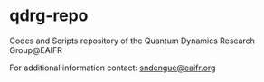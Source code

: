 # qdrg-repo
Codes and Scripts repository of the Quantum Dynamics Research Group@EAIFR

For additional information contact: sndengue@eaifr.org
 

